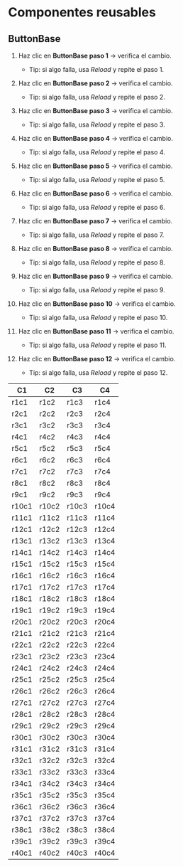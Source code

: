 # Componentes reusables

## ButtonBase

1. Haz clic en **ButtonBase paso 1** → verifica el cambio.

    - Tip: si algo falla, usa *Reload* y repite el paso 1.

2. Haz clic en **ButtonBase paso 2** → verifica el cambio.

    - Tip: si algo falla, usa *Reload* y repite el paso 2.

3. Haz clic en **ButtonBase paso 3** → verifica el cambio.

    - Tip: si algo falla, usa *Reload* y repite el paso 3.

4. Haz clic en **ButtonBase paso 4** → verifica el cambio.

    - Tip: si algo falla, usa *Reload* y repite el paso 4.

5. Haz clic en **ButtonBase paso 5** → verifica el cambio.

    - Tip: si algo falla, usa *Reload* y repite el paso 5.

6. Haz clic en **ButtonBase paso 6** → verifica el cambio.

    - Tip: si algo falla, usa *Reload* y repite el paso 6.

7. Haz clic en **ButtonBase paso 7** → verifica el cambio.

    - Tip: si algo falla, usa *Reload* y repite el paso 7.

8. Haz clic en **ButtonBase paso 8** → verifica el cambio.

    - Tip: si algo falla, usa *Reload* y repite el paso 8.

9. Haz clic en **ButtonBase paso 9** → verifica el cambio.

    - Tip: si algo falla, usa *Reload* y repite el paso 9.

10. Haz clic en **ButtonBase paso 10** → verifica el cambio.

    - Tip: si algo falla, usa *Reload* y repite el paso 10.

11. Haz clic en **ButtonBase paso 11** → verifica el cambio.

    - Tip: si algo falla, usa *Reload* y repite el paso 11.

12. Haz clic en **ButtonBase paso 12** → verifica el cambio.

    - Tip: si algo falla, usa *Reload* y repite el paso 12.


| C1 | C2 | C3 | C4 |
|---|---|---|---|
| r1c1 | r1c2 | r1c3 | r1c4 |
| r2c1 | r2c2 | r2c3 | r2c4 |
| r3c1 | r3c2 | r3c3 | r3c4 |
| r4c1 | r4c2 | r4c3 | r4c4 |
| r5c1 | r5c2 | r5c3 | r5c4 |
| r6c1 | r6c2 | r6c3 | r6c4 |
| r7c1 | r7c2 | r7c3 | r7c4 |
| r8c1 | r8c2 | r8c3 | r8c4 |
| r9c1 | r9c2 | r9c3 | r9c4 |
| r10c1 | r10c2 | r10c3 | r10c4 |
| r11c1 | r11c2 | r11c3 | r11c4 |
| r12c1 | r12c2 | r12c3 | r12c4 |
| r13c1 | r13c2 | r13c3 | r13c4 |
| r14c1 | r14c2 | r14c3 | r14c4 |
| r15c1 | r15c2 | r15c3 | r15c4 |
| r16c1 | r16c2 | r16c3 | r16c4 |
| r17c1 | r17c2 | r17c3 | r17c4 |
| r18c1 | r18c2 | r18c3 | r18c4 |
| r19c1 | r19c2 | r19c3 | r19c4 |
| r20c1 | r20c2 | r20c3 | r20c4 |
| r21c1 | r21c2 | r21c3 | r21c4 |
| r22c1 | r22c2 | r22c3 | r22c4 |
| r23c1 | r23c2 | r23c3 | r23c4 |
| r24c1 | r24c2 | r24c3 | r24c4 |
| r25c1 | r25c2 | r25c3 | r25c4 |
| r26c1 | r26c2 | r26c3 | r26c4 |
| r27c1 | r27c2 | r27c3 | r27c4 |
| r28c1 | r28c2 | r28c3 | r28c4 |
| r29c1 | r29c2 | r29c3 | r29c4 |
| r30c1 | r30c2 | r30c3 | r30c4 |
| r31c1 | r31c2 | r31c3 | r31c4 |
| r32c1 | r32c2 | r32c3 | r32c4 |
| r33c1 | r33c2 | r33c3 | r33c4 |
| r34c1 | r34c2 | r34c3 | r34c4 |
| r35c1 | r35c2 | r35c3 | r35c4 |
| r36c1 | r36c2 | r36c3 | r36c4 |
| r37c1 | r37c2 | r37c3 | r37c4 |
| r38c1 | r38c2 | r38c3 | r38c4 |
| r39c1 | r39c2 | r39c3 | r39c4 |
| r40c1 | r40c2 | r40c3 | r40c4 |
